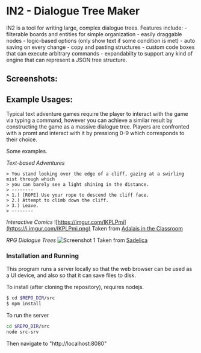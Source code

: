 # IN2 - Dialogue Tree Maker

IN2 is a tool for writing large, complex dialogue trees.  Features include:
	- filterable boards and entities for simple organization
	- easily draggable nodes
	- logic-based options (only show text if some condition is met)
	- auto saving on every change
	- copy and pasting structures
	- custom code boxes that can execute arbitrary commands
	- expandabilty to support any kind of engine that can represent a JSON tree structure.

## Screenshots:


## Example Usages:

Typical text adventure games require the player to interact with the game via typing a command, however you can achieve a similar result by constructing the game as a massive dialogue tree.  Players are confronted with a promt and interact with it by pressiong 0-9 which corresponds to their choice.

Some examples.

*Text-based Adventures*
```
> You stand looking over the edge of a cliff, gazing at a swirling mist through which
> you can barely see a light shining in the distance.
> --------
> 1.) [ROPE] Use your rope to descend the cliff face.
> 2.) Attempt to climb down the cliff.
> 3.) Leave.
> --------
```

*Interactive Comics*
![https://imgur.com/IKPLPmi](https://i.imgur.com/IKPLPmi.png)
Taken from [Adalais in the Classroom](https://benjamin-t-brown.github.io/icomic1/)

*RPG Dialogue Trees*
![Screenshot 1](https://i.imgur.com/o69t2tM.png)
Taken from [Sadelica](https://benjamin-t-brown.github.io/sadelica/)

### Installation and Running

This program runs a server locally so that the web browser can be used as a UI device, and also so that it can save files to disk.

To install (after cloning the repository), requires nodejs.
```sh
$ cd $REPO_DIR/src
$ npm install
```

To run the server
```sh
cd $REPO_DIR/src
node src-srv
```

Then navigate to "http://localhost:8080"
